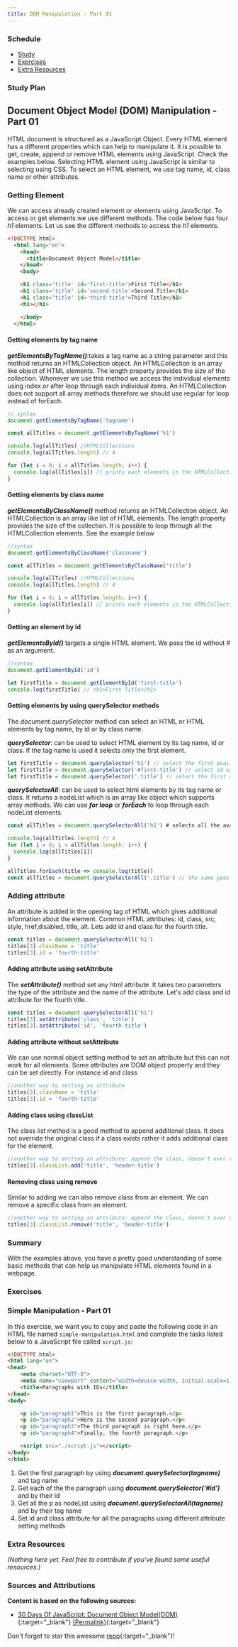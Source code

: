 ```yaml
---
title: DOM Manipulation - Part 01
---
```


### Schedule

  - [Study](#study-plan-NN)
  - [Exercises](#exercises-NN)
  - [Extra Resources](#extra-resources-NN)

### Study Plan

  ## Document Object Model (DOM) Manipulation - Part 01

  HTML document is structured as a JavaScript Object. Every HTML element has a different properties which can help to manipulate it. It is possible to get, create, append or remove HTML elements using JavaScript. Check the examples below. Selecting HTML element using JavaScript is similar to selecting using CSS. To select an HTML element, we use tag name, id, class name or other attributes.

  ### Getting Element

  We can access already created element or elements using JavaScript. To access or get elements we use different methods. The code below has four _h1_ elements. Let us see the different methods to access the _h1_ elements.

  ```html
  <!DOCTYPE html>
    <html lang="en">
      <head>
        <title>Document Object Model</title>
      </head>
      <body>

      <h1 class='title' id='first-title'>First Title</h1>
      <h1 class='title' id='second-title'>Second Title</h1>
      <h1 class='title' id='third-title'>Third Title</h1>
      <h1></h1>

      </body>
    </html>
  ```

  #### Getting elements by tag name

  **_getElementsByTagName()_**:takes a tag name as a string parameter and this method returns an HTMLCollection object. An HTMLCollection is an array like object of HTML elements. The length property provides the size of the collection. Whenever we use this method we access the individual elements using index or after loop through each individual items. An HTMLCollection does not support all array methods therefore we should use regular for loop instead of forEach.

  ```js
  // syntax
  document.getElementsByTagName('tagname')
  ```

  ```js
  const allTitles = document.getElementsByTagName('h1')

  console.log(allTitles) //HTMLCollections
  console.log(allTitles.length) // 4

  for (let i = 0; i < allTitles.length; i++) {
    console.log(allTitles[i]) // prints each elements in the HTMLCollection
  }
  ```

  #### Getting elements by class name

  **_getElementsByClassName()_** method returns an HTMLCollection object. An HTMLCollection is an array like list of HTML elements. The length property provides the size of the collection. It is possible to loop through all the HTMLCollection elements. See the example below

  ```js
  //syntax
  document.getElementsByClassName('classname')
  ```

  ```js
  const allTitles = document.getElementsByClassName('title')

  console.log(allTitles) //HTMLCollections
  console.log(allTitles.length) // 4

  for (let i = 0; i < allTitles.length; i++) {
    console.log(allTitles[i]) // prints each elements in the HTMLCollection
  }
  ```

  #### Getting an element by id

  **_getElementsById()_** targets a single HTML element. We pass the id without # as an argument.

  ```js
  //syntax
  document.getElementById('id')
  ```

  ```js
  let firstTitle = document.getElementById('first-title')
  console.log(firstTitle) // <h1>First Title</h1>
  ```

  #### Getting elements by using querySelector methods

  The _document.querySelector_ method can select an HTML or HTML elements by tag name, by id or by class name.

  **_querySelector_**: can be used to select HTML element by its tag name, id or class. If the tag name is used it selects only the first element.

  ```js
  let firstTitle = document.querySelector('h1') // select the first available h1 element
  let firstTitle = document.querySelector('#first-title') // select id with first-title
  let firstTitle = document.querySelector('.title') // select the first available element with class title
  ```

  **_querySelectorAll_**: can be used to select html elements by its tag name or class. It returns a nodeList which is an array like object which supports array methods. We can use **_for loop_** or **_forEach_** to loop through each nodeList elements.

  ```js
  const allTitles = document.querySelectorAll('h1') # selects all the available h1 elements in the page

  console.log(allTitles.length) // 4
  for (let i = 0; i < allTitles.length; i++) {
    console.log(allTitles[i])
  }

  allTitles.forEach(title => console.log(title))
  const allTitles = document.querySelectorAll('.title') // the same goes for selecting using class
  ```

  ### Adding attribute

  An attribute is added in the opening tag of HTML which gives additional information about the element. Common HTML attributes: id, class, src, style, href,disabled, title, alt. Lets add id and class for the fourth title.

  ```js
  const titles = document.querySelectorAll('h1')
  titles[3].className = 'title'
  titles[3].id = 'fourth-title'
  ```

  #### Adding attribute using setAttribute

  The **_setAttribute()_** method set any html attribute. It takes two parameters the type of the attribute and the name of the attribute.
  Let's add class and id attribute for the fourth title.

  ```js
  const titles = document.querySelectorAll('h1')
  titles[3].setAttribute('class', 'title')
  titles[3].setAttribute('id', 'fourth-title')
  ```

  #### Adding attribute without setAttribute

  We can use normal object setting method to set an attribute but this can not work for all elements. Some attributes are DOM object property and they can be set directly. For instance id and class

  ```js
  //another way to setting an attribute
  titles[3].className = 'title'
  titles[3].id = 'fourth-title'
  ```

  #### Adding class using classList

  The class list method is a good method to append additional class. It does not override the original class if a class exists rather it adds additional class for the element.

  ```js
  //another way to setting an attribute: append the class, doesn't over ride
  titles[3].classList.add('title', 'header-title')
  ```

  #### Removing class using remove

  Similar to adding we can also remove class from an element. We can remove a specific class from an element.

  ```js
  //another way to setting an attribute: append the class, doesn't over ride
  titles[3].classList.remove('title', 'header-title')
  ```

### Summary

  With the examples above, you have a pretty good understanding of some basic methods that can help us manipulate HTML elements found in a webpage.

### Exercises

  ### Simple Manipulation - Part 01
  <!-- SGEN:META:PROGRESS:task=Complete the exercise 'Simple Manipulation - Part 01'|user_folder=dom_manipulation_part_01 -->
  <!-- SGEN:META:TESTS:name=Test Exercise: 'Simple Manipulation - Part 01'|type=exist|user_folder=dom_manipulation_part_01|files=simple-manipulation.html,script.js -->
  In this exercise, we want you to copy and paste the following code in an HTML file named `simple-manipulation.html` and complete the tasks listed below to a JavaScript file called `script.js`:

  ```html
  <!DOCTYPE html>
  <html lang="en">
  <head>
      <meta charset="UTF-8">
      <meta name="viewport" content="width=device-width, initial-scale=1.0">
      <title>Paragraphs with IDs</title>
  </head>
  <body>

      <p id="paragraph1">This is the first paragraph.</p>
      <p id="paragraph2">Here is the second paragraph.</p>
      <p id="paragraph3">The third paragraph is right here.</p>
      <p id="paragraph4">Finally, the fourth paragraph.</p>

      <script src="./script.js"></script>
  </body>
  </html>
  ```

  1. Get the first paragraph by using **_document.querySelector(tagname)_** and tag name
  2. Get each of the the paragraph using **_document.querySelector('#id')_** and by their id
  3. Get all the p as nodeList using **_document.querySelectorAll(tagname)_** and by their tag name
  4. Set id and class attribute for all the paragraphs using different attribute setting methods

### Extra Resources

  _(Nothing here yet. Feel free to contribute if you've found some useful resources.)_

### Sources and Attributions

  **Content is based on the following sources:**

  - [30 Days Of JavaScript: Document Object Model(DOM)](https://github.com/in-tech-gration/30-Days-Of-JavaScript/blob/master/21_Day_DOM/21_day_dom.md){:target="_blank"} [(Permalink)](https://github.com/in-tech-gration/30-Days-Of-JavaScript/blob/55d8e3dbc0410d64c1dc3ea5915e015a7950cf2a/21_Day_DOM/21_day_dom.md){:target="_blank"}

  Don't forget to star this awesome [repo](https://github.com/Asabeneh/30-Days-Of-JavaScript){:target="_blank"}!